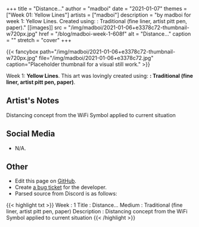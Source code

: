 +++
title =       "Distance..."
author =      "madboi"
date =        "2021-01-07"
themes =      ["Week 01: Yellow Lines"]
artists =     ["madboi"]
description = "by madboi for week 1: Yellow Lines. Created using: : Traditional (fine liner, artist pitt pen, paper)."
[[images]]
      src = "/img/madboi/2021-01-06+e3378c72-thumbnail-w720px.jpg"
      href = "/blog/madboi-week-1-608f"
      alt = "Distance..."
      caption = ""
      stretch = "cover"
+++

{{< fancybox path="/img/madboi/2021-01-06+e3378c72-thumbnail-w720px.jpg" file="/img/madboi/2021-01-06+e3378c72.jpg" caption="Placeholder thumbnail for a visual still work." >}}


Week 1: **Yellow Lines**. This art was lovingly created using: **: Traditional (fine liner, artist pitt pen, paper)**.

## Artist's Notes

Distancing concept from the WiFi Symbol applied to current situation

## Social Media

- N/A.

## Other

- Edit this page on [GitHub](https://github.com/teaminkling/web-refresh/edit/main/content/blog/madboi-week-1-608f.md).
- Create [a bug ticket](https://github.com/teaminkling/web-refresh/issues/new?assignees=&labels=bug&template=problem-report.md&title=) for the developer.
- Parsed source from Discord is as follows:

{{< highlight txt >}}
Week : 1
Title : Distance...
Medium : Traditional (fine liner, artist pitt pen, paper)
Description : Distancing concept from the WiFi Symbol applied to current situation
{{< /highlight >}}